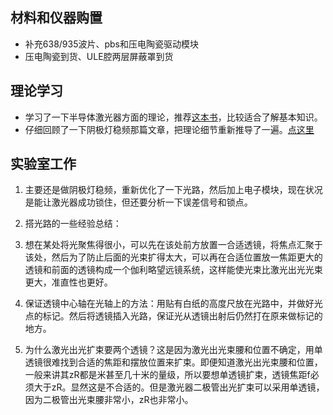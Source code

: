 ## 材料和仪器购置
- 补充638/935波片、pbs和压电陶瓷驱动模块
- 压电陶瓷到货、ULE腔两层屏蔽罩到货
## 理论学习
- 学习了一下半导体激光器方面的理论，推荐[这本书]()，比较适合了解基本知识。
- 仔细回顾了一下阴极灯稳频那篇文章，把理论细节重新推导了一遍。[点这里]()

## 实验室工作
1.  主要还是做阴极灯稳频，重新优化了一下光路，然后加上电子模块，现在状况是能让激光器成功锁住，但还要分析一下误差信号和锁点。

1. 搭光路的一些经验总结：

1.  想在某处将光聚焦得很小，可以先在该处前方放置一合适透镜，将焦点汇聚于该处，然后为了防止后面的光束扩得太大，可以再在合适位置放一焦距更大的透镜和前面的透镜构成一个伽利略望远镜系统，这样能使光束比激光出光光束更大，准直性也更好。
  
1. 保证透镜中心轴在光轴上的方法：用贴有白纸的高度尺放在光路中，并做好光点的标记。然后将透镜插入光路，保证光从透镜出射后仍然打在原来做标记的地方。
  
1. 为什么激光出光扩束要两个透镜？这是因为激光出光束腰和位置不确定，用单透镜很难找到合适的焦距和摆放位置来扩束。即便知道激光出光束腰和位置，一般来讲其zR都是米甚至几十米的量级，所以要想单透镜扩束，透镜焦距f必须大于zR。显然这是不合适的。但是激光器二极管出光扩束可以采用单透镜，因为二极管出光束腰非常小，zR也非常小。
